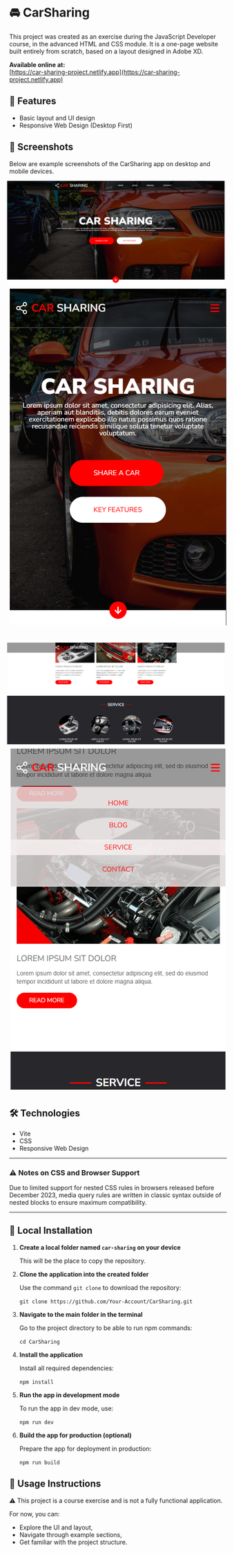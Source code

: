 # 🚘 CarSharing

This project was created as an exercise during the JavaScript Developer course, in the advanced HTML and CSS module. It is a one-page website built entirely from scratch, based on a layout designed in Adobe XD.

**Available online at:**  
[https://car-sharing-project.netlify.app](https://car-sharing-project.netlify.app)

## 🚀 Features

- Basic layout and UI design
- Responsive Web Design (Desktop First)

## 📸 Screenshots

Below are example screenshots of the CarSharing app on desktop and mobile devices.

<div style="display: flex; flex-direction: column; justify-content: center; align-items: center; gap: 10px; margin-bottom: 40px">
  <img src="src/docs/screenshots/desktop-view1.png" alt="Desktop view" style="margin-right: 10px;">
  <img src="src/docs/screenshots/mobile-view1.png" alt="Mobile view">
</div>

<div style="display: flex; flex-direction: column; justify-content: center; align-items: center; gap: 10px; margin-bottom: 40px">
  <img src="src/docs/screenshots/desktop-view2.png" alt="Desktop view" style="margin-right: 10px;">
  <img src="src/docs/screenshots/mobile-view2.png" alt="Mobile view">
</div>

## 🛠️ Technologies

- Vite
- CSS
- Responsive Web Design

---

### ⚠️ Notes on CSS and Browser Support

Due to limited support for nested CSS rules in browsers released before December 2023, media query rules are written in classic syntax outside of nested blocks to ensure maximum compatibility.

---

## 🔧 Local Installation

1. **Create a local folder named `car-sharing` on your device**

   This will be the place to copy the repository.

2. **Clone the application into the created folder**

   Use the command `git clone` to download the repository:

   `git clone https://github.com/Your-Account/CarSharing.git`

3. **Navigate to the main folder in the terminal**

   Go to the project directory to be able to run npm commands:

   `cd CarSharing`

4. **Install the application**

   Install all required dependencies:

   `npm install`

5. **Run the app in development mode**

   To run the app in dev mode, use:

   `npm run dev`

6. **Build the app for production (optional)**

   Prepare the app for deployment in production:

   `npm run build`

## 🧾 Usage Instructions

⚠️ This project is a course exercise and is not a fully functional application. 

For now, you can:

- Explore the UI and layout,
- Navigate through example sections,
- Get familiar with the project structure.